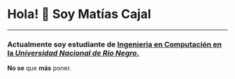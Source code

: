 # Hola!  :wave: Soy Matías Cajal

---

### Actualmente soy estudiante de [Ingenieria en Computación en la *Universidad Nacional de Rio Negro*.](https://www.unrn.edu.ar/carreras/Ingenieria-en-Computacion-78)

**No se** que **más** poner.


